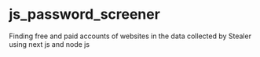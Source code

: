 # js_password_screener
Finding free and paid accounts of websites in the data collected by Stealer using next js and node js
